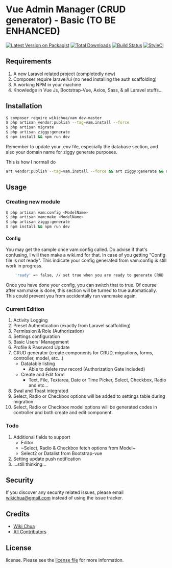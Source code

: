 # Vue Admin Manager (CRUD generator) - Basic (TO BE ENHANCED)

[![Latest Version on Packagist][ico-version]][link-packagist]
[![Total Downloads][ico-downloads]][link-downloads]
[![Build Status][ico-travis]][link-travis]
[![StyleCI][ico-styleci]][link-styleci]

## Requirements

1. A new Laravel related project (completedly new)
2. Composer require laravel/ui (no need installing the auth scaffolding)
3. A working NPM in your machine
4. Knowledge in Vue Js, Bootstrap-Vue, Axios, Sass, & all Laravel stuffs...

## Installation

``` bash
$ composer require wikichua/vam dev-master
$ php artisan vendor:publish --tag=vam.install --force
$ php artisan migrate
$ php artisan ziggy:generate
$ npm install && npm run dev
```

Remember to update your .env file, especially the database section, and also your domain name for ziggy generate purposes.

This is how I normall do

``` bash
art vendor:publish --tag=vam.install --force && art ziggy:generate && npm run watch-poll
```

## Usage

### Creating new module

```bash
$ php artisan vam:config <ModelName>
$ php artisan vam:make <ModelName>
$ php artisan ziggy:generate
$ npm install && npm run dev
```

#### Config

You may get the sample once vam:config called. Do advise if that's confusing, I will then make a wiki.md for that.
In case of you getting "Config file is not ready". This indicate your config generated from vam:config is still work in progress.

```bash
    'ready' => false, // set true when you are ready to generate CRUD
```

Once you have done your config, you can switch that to true. Of course after vam:make is done, this section will be turned to true automatically.
This could prevent you from accidentally run vam:make again.

### Current Edition

1. Activity Logging
1. Preset Authentication (exactly from Laravel scaffolding)
1. Permission & Role (Authorization)
1. Settings configuration
1. Basic Users' Management
1. Profile & Password Update
1. CRUD generator (create components for CRUD, migrations, forms, controller, model, etc...)
    - Datatable listing
        - Able to delete row record (Authorization Gate included)
    - Create and Edit form
        - Text, File, Textarea, Date or Time Picker, Select, Checkbox, Radio and etc...
1. Swal and Toast integrated
1. Select, Radio or Checkbox options will be added to settings table during migration
1. Select, Radio or Checkbox model options will be generated codes in controller and both create and edit component. 

### Todo

1. Additional fields to support
	- Editor
	- ~Select, Radio & Checkbox fetch options from Model~
    - Select2 or Datalist from Bootstrap-vue
1. Setting update push notification
1. ...still thinking...

## Security

If you discover any security related issues, please email wikichua@gmail.com instead of using the issue tracker.

## Credits

- [Wiki Chua][link-author]
- [All Contributors][link-contributors]

## License

license. Please see the [license file](license.md) for more information.

[ico-version]: https://img.shields.io/packagist/v/wikichua/vam.svg?style=flat-square
[ico-downloads]: https://img.shields.io/packagist/dt/wikichua/vam.svg?style=flat-square
[ico-travis]: https://img.shields.io/travis/wikichua/vam/master.svg?style=flat-square
[ico-styleci]: https://styleci.io/repos/12345678/shield

[link-packagist]: https://packagist.org/packages/wikichua/vam
[link-downloads]: https://packagist.org/packages/wikichua/vam
[link-travis]: https://travis-ci.org/wikichua/vam
[link-styleci]: https://styleci.io/repos/12345678
[link-author]: https://github.com/wikichua
[link-contributors]: ../../contributors
